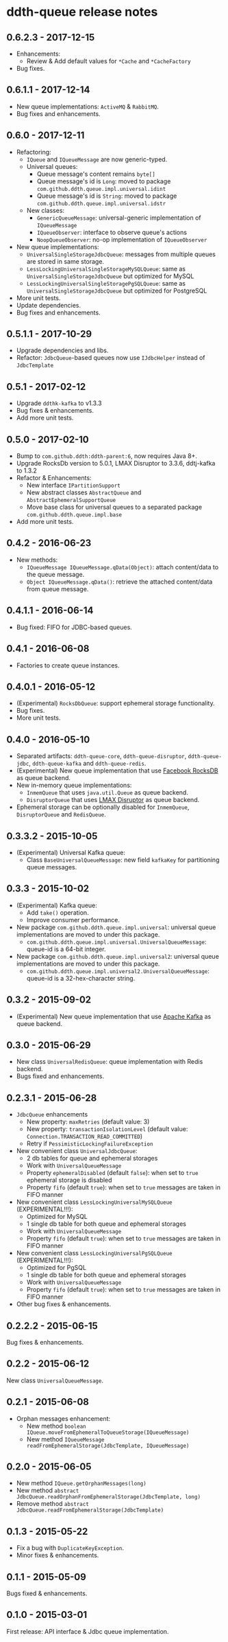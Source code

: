 # ddth-queue release notes



## 0.6.2.3 - 2017-12-15

- Enhancements:
  - Review & Add default values for `*Cache` and `*CacheFactory`
- Bug fixes.


## 0.6.1.1 - 2017-12-14

- New queue implementations: `ActiveMQ` & `RabbitMQ`.
- Bug fixes and enhancements.


## 0.6.0 - 2017-12-11

- Refactoring:
  - `IQueue` and `IQueueMessage` are now generic-typed.
  - Universal queues:
    - Queue message's content remains `byte[]`
    - Queue message's id is `Long`: moved to package `com.github.ddth.queue.impl.universal.idint`
    - Queue message's id is `String`: moved to package `com.github.ddth.queue.impl.universal.idstr`
  - New classes:
    - `GenericQueueMessage`: universal-generic implementation of `IQueueMessage`
    - `IQueueObserver`: interface to observe queue's actions
    - `NoopQueueObserver`: no-op implementation of `IQueueObserver`
- New queue implementations:
  - `UniversalSingleStorageJdbcQueue`: messages from multiple queues are stored in same storage.
  - `LessLockingUniversalSingleStorageMySQLQueue`: same as `UniversalSingleStorageJdbcQueue` but optimized for MySQL
  - `LessLockingUniversalSingleStoragePgSQLQueue`: same as `UniversalSingleStorageJdbcQueue` but optimized for PostgreSQL
- More unit tests.
- Update dependencies.
- Bug fixes and enhancements.


## 0.5.1.1 - 2017-10-29

- Upgrade dependencies and libs.
- Refactor: `JdbcQueue`-based queues now use `IJdbcHelper` instead of `JdbcTemplate`


## 0.5.1 - 2017-02-12

- Upgrade `ddthk-kafka` to v1.3.3
- Bug fixes & enhancements.
- Add more unit tests.


## 0.5.0 - 2017-02-10

- Bump to `com.github.ddth:ddth-parent:6`, now requires Java 8+.
- Upgrade RocksDb version to 5.0.1, LMAX Disruptor to 3.3.6, ddtj-kafka to 1.3.2
- Refactor & Enhancements:
  - New interface `IPartitionSupport`
  - New abstract classes `AbstractQueue` and `AbstractEphemeralSupportQueue`
  - Move base class for universal queues to a separated package `com.github.ddth.queue.impl.base`
- Add more unit tests.


## 0.4.2 - 2016-06-23

- New methods:
  - `IQueueMessage IQueueMessage.qData(Object)`: attach content/data to the queue message.
  - `Object IQueueMessage.qData()`: retrieve the attached content/data from queue message.


## 0.4.1.1 - 2016-06-14

- Bug fixed: FIFO for JDBC-based queues.


## 0.4.1 - 2016-06-08

- Factories to create queue instances.


## 0.4.0.1 - 2016-05-12

- (Experimental) `RocksDbQueue`: support ephemeral storage functionality.
- Bug fixes.
- More unit tests.


## 0.4.0 - 2016-05-10

- Separated artifacts: `ddth-queue-core`, `ddth-queue-disruptor`, `ddth-queue-jdbc`, `ddth-queue-kafka` and `ddth-queue-redis`.
- (Experimental) New queue implementation that use [Facebook RocksDB](http://rocksdb.org) as queue backend.
- New in-memory queue implementations:
  - `InmemQueue` that uses `java.util.Queue` as queue backend.
  - `DisruptorQueue` that uses [LMAX Disruptor](https://lmax-exchange.github.io/disruptor/) as queue backend.
- Ephemeral storage can be optionally disabled for `InmemQueue`, `DisruptorQueue` and `RedisQueue`.


## 0.3.3.2 - 2015-10-05

- (Experimental) Universal Kafka queue:
  - Class `BaseUniversalQueueMessage`: new field `kafkaKey` for partitioning queue messages.


## 0.3.3 - 2015-10-02

- (Experimental) Kafka queue:
  - Add `take()` operation.
  - Improve consumer performance.
- New package `com.github.ddth.queue.impl.universal`: universal queue implementations are moved to under this package.
  - `com.github.ddth.queue.impl.universal.UniversalQueueMessage`: queue-id is a 64-bit integer.
- New package `com.github.ddth.queue.impl.universal2`: universal queue implementations are moved to under this package.
  - `com.github.ddth.queue.impl.universal2.UniversalQueueMessage`: queue-id is a 32-hex-character string.


## 0.3.2 - 2015-09-02

- (Experimental) New queue implementation that use [Apache Kafka](http://kafka.apache.org) as queue backend.


## 0.3.0 - 2015-06-29

- New class `UniversalRedisQueue`: queue implementation with Redis backend.
- Bugs fixed and enhancements.


## 0.2.3.1 - 2015-06-28

- `JdbcQueue` enhancements
  - New property: `maxRetries` (default value: 3)
  - New property: `transactionIsolationLevel` (default value: `Connection.TRANSACTION_READ_COMMITTED`)
  - Retry if `PessimisticLockingFailureException`
- New convenient class `UniversalJdbcQueue`:
  - 2 db tables for queue and ephemeral storages
  - Work with `UniversalQueueMessage`
  - Property `ephemeralDisabled` (default `false`): when set to `true` ephemeral storage is disabled
  - Property `fifo` (default `true`): when set to `true` messages are taken in FIFO manner
- New convenient class `LessLockingUniversalMySQLQueue` (EXPERIMENTAL!!!):
  - Optimized for MySQL
  - 1 single db table for both queue and ephemeral storages
  - Work with `UniversalQueueMessage`
  - Property `fifo` (default `true`): when set to `true` messages are taken in FIFO manner
- New convenient class `LessLockingUniversalPgSQLQueue` (EXPERIMENTAL!!!):
  - Optimized for PgSQL
  - 1 single db table for both queue and ephemeral storages
  - Work with `UniversalQueueMessage`
  - Property `fifo` (default `true`): when set to `true` messages are taken in FIFO manner
- Other bug fixes & enhancements.


## 0.2.2.2 - 2015-06-15

Bug fixes & enhancements.


## 0.2.2 - 2015-06-12

New class `UniversalQueueMessage`.


## 0.2.1 - 2015-06-08

- Orphan messages enhancement:
  - New method `boolean IQueue.moveFromEphemeralToQueueStorage(IQueueMessage)`
  - New method `IQueueMessage readFromEphemeralStorage(JdbcTemplate, IQueueMessage)`


## 0.2.0 - 2015-06-05

- New method `IQueue.getOrphanMessages(long)`
- New method `abstract JdbcQueue.readOrphanFromEphemeralStorage(JdbcTemplate, long)`
- Remove method `abstract JdbcQueue.readFromEphemeralStorage(JdbcTemplate)`


## 0.1.3 - 2015-05-22

- Fix a bug with `DuplicateKeyException`.
- Minor fixes & enhancements.


## 0.1.1 - 2015-05-09

Bugs fixed & enhancements.


## 0.1.0 - 2015-03-01

First release: API interface & Jdbc queue implementation.

